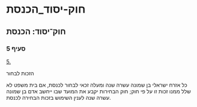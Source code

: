 # חוק-יסוד_הכנסת

## חוק־יסוד: הכנסת

### סעיף 5

[5.](https://he.wikisource.org/wiki/%D7%97%D7%95%D7%A7-%D7%99%D7%A1%D7%95%D7%93:_%D7%94%D7%9B%D7%A0%D7%A1%D7%AA#%D7%A1%D7%A2%D7%99%D7%A3_5)

הזכות לבחור

כל אזרח ישראלי בן שמונה עשרה שנה ומעלה זכאי לבחור לכנסת, אם בית משפט לא שלל ממנו זכות זו על פי חוק; חוק הבחירות יקבע את המועד שבו ייחשב אדם בן שמונה עשרה שנה לענין השימוש בזכות הבחירה לכנסת.